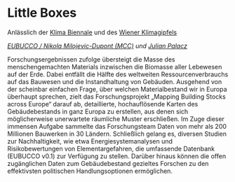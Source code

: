 # Little Boxes

Anlässlich der [Klima Biennale](https://www.biennale.wien) und des [Wiener Klimagipfels](https://www.biennale.wien/volumes/data/Klimagipfel_Programm.pdf)

_[EUBUCCO / Nikola Milojevic-Dupont (MCC)](https://www.eubucco.com) und [Julian Palacz](https://julian.palacz.at)_

Forschungsergebnissen zufolge übersteigt die Masse des menschengemachten Materials inzwischen die Biomasse aller Lebewesen auf der Erde. Dabei entfällt die Hälfte des weltweiten Ressourcenverbrauchs auf das Bauwesen und die Instandhaltung von Gebäuden. Ausgehend von der scheinbar einfachen Frage, über welchen Materialbestand wir in Europa überhaupt sprechen, zielt das Forschungsprojekt „Mapping Building Stocks across Europe“ darauf ab, detaillierte, hochauflösende Karten des Gebäudebestands in ganz Europa zu erstellen, aus denen sich möglicherweise unerwartete räumliche Muster erschließen. Im Zuge dieser immensen Aufgabe sammelte das Forschungsteam Daten von mehr als 200 Millionen Bauwerken in 30 Ländern. Schließlich gelang es, diversen Studien zur Nachhaltigkeit, wie etwa Energiesystemanalysen und Risikobewertungen von Elementargefahren, die umfassende Datenbank (EUBUCCO v0.1) zur Verfügung zu stellen. Darüber hinaus können die offen zugänglichen Daten zum Gebäudebestand gezieltes Forschen zu den effektivsten politischen Handlungsoptionen ermöglichen.
